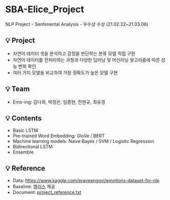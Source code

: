 # SBA-Elice_Project
NLP Project - Sentimental Analysis - 우수상 수상 (21.02.22~21.03.06)


## 💡 Project
* 자연어 데이터 셋을 분석하고 감정을 판단하는 분류 모델 직접 구현
* 자연어 데이터를 전처리하는 과정과 다양한 딥러닝 및 머신러닝 알고리즘에 따른 성능 변화 확인
* 여러 가지 모델을 비교하여 가장 정확도가 높은 모델 구현

## 💡 Team
* Emo-ing: 김다희, 박정은, 임종현, 전현규, 최유경

## 💡 Contents
* Basic LSTM 
* Pre-trained Word Embedding: GloVe / BERT
* Machine learning models: Naive Bayes / SVM / Logistic Regression
* Bidirectional LSTM
* Ensemble

## 💡 Reference
* Data: https://www.kaggle.com/praveengovi/emotions-dataset-for-nlp
* Baseline: [엘리스](https://elice.io/) 제공
* Document: [project_reference.txt](https://github.com/DieKim/SBA-Elice_Project_NLP/files/6796840/project_reference.txt)



